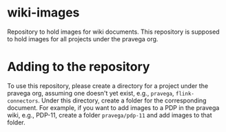 # wiki-images
Repository to hold images for wiki documents. This repository is supposed to hold images for all projects under the pravega org.

# Adding to the repository
To use this repository, please create a directory for a project under the pravega org, assuming one doesn't yet exist, e.g., `pravega`, `flink-connectors`. Under this directory, create a folder for the corresponding document. For example, if you want to add images to a PDP in the pravega wiki, e.g., PDP-11,  create a folder `pravega/pdp-11` and add images to that folder.
